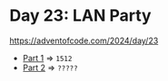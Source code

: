 # Day 23: LAN Party
https://adventofcode.com/2024/day/23

* [Part 1](./part1.py) => `1512`
* [Part 2](./part2.py) => `?????`
